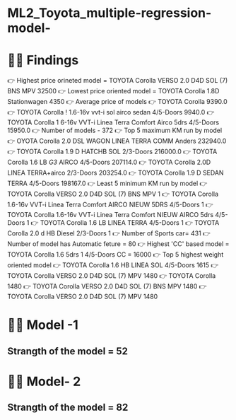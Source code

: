 # ML2_Toyota_multiple-regression-model-
# 👨‍💻 Findings
👉 Highest price orineted model = TOYOTA Corolla VERSO 2.0 D4D SOL (7) BNS MPV    32500
👉 Lowest price oriented model = TOYOTA Corolla 1.8D Stationwagen    4350 
👉 Average price of models 
👉 TOYOTA Corolla                                                            9390.0
👉 TOYOTA Corolla ! 1.6-16v vvt-i sol airco sedan 4/5-Doors                  9940.0
👉 TOYOTA Corolla 1 6-16v VVT-i Linea Terra Comfort Airco 5drs 4/5-Doors    15950.0
👉 Number of models - 372
👉 Top 5 maximum KM run by model\
👉 OYOTA Corolla 2.0 DSL WAGON LINEA TERRA COMM Anders    232940.0
👉 TOYOTA Corolla 1.9 D HATCHB SOL 2/3-Doors              216000.0
👉 TOYOTA Corolla 1.6 LB *G3* AIRCO 4/5-Doors              207114.0
👉 TOYOTA Corolla 2.0D LINEA TERRA+airco 2/3-Doors         203254.0
👉 TOYOTA Corolla 1.9 D SEDAN TERRA 4/5-Doors              198167.0
👉 Least 5 minimum KM run by model
👉 TOYOTA Corolla VERSO 2.0 D4D SOL (7) BNS MPV                                  1
👉 TOYOTA Corolla 1.6-16v VVT-i Linea Terra Comfort AIRCO NIEUW 5DRS 4/5-Doors    1
👉 TOYOTA Corolla 1.6-16v VVT-i Linea Terra Comfort NIEUW AIRCO 5drs 4/5-Doors    1
👉 TOYOTA Corolla 1.6 LB LINEA TERRA 4/5-Doors                                    1
👉 TOYOTA Corolla 2.0 d HB Diesel 2/3-Doors                                       1
👉 Number of Sports car= 431
👉 Number of model has Automatic feture = 80
👉 Highest 'CC' based model = TOYOTA Corolla 1.6 5drs 1 4/5-Doors	CC = 16000
👉 Top 5 highest weight oriented model
👉 TOYOTA Corolla 1.6 HB LINEA SOL 4/5-Doors	1615
👉 TOYOTA Corolla VERSO 2.0 D4D SOL (7) MPV	1480
👉 TOYOTA Corolla	1480
👉 TOYOTA Corolla VERSO 2.0 D4D SOL (7) BNS MPV	1480
👉 TOYOTA Corolla VERSO 2.0 D4D SOL (7) MPV	1480
# 👨‍💻 Model -1
## Strangth of the model = 52
# 👨‍💻 Model- 2
## Strangth of the model = 82
